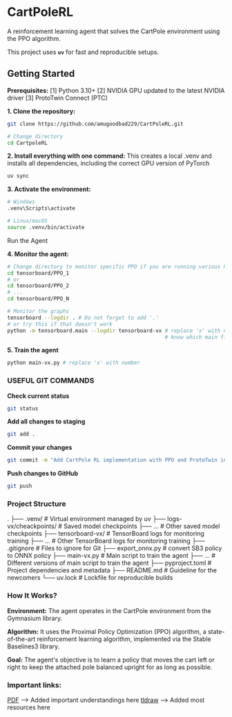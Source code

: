 # CartPoleRL

A reinforcement learning agent that solves the CartPole environment using the PPO algorithm.

This project uses **`uv`** for fast and reproducible setups.

## Getting Started

**Prerequisites:** 
[1] Python 3.10+
[2] NVIDIA GPU updated to the latest NVIDIA driver
[3] ProtoTwin Connect (PTC)

**1. Clone the repository:**
```bash
git clone https://github.com/amugoodbad229/CartPoleRL.git

# Change directory
cd CartpoleRL
```

**2. Install everything with one command:**
This creates a local .venv and installs all dependencies, including the correct GPU version of PyTorch

```bash
uv sync
```

**3. Activate the environment:**

```bash
# Windows
.venv\Scripts\activate

# Linux/macOS 
source .venv/bin/activate
```
Run the Agent

**4. Monitor the agent:**

```bash
# Change directory to monitor specific PPO if you are running various PPO models (optional)
cd tensorboard/PPO_1
# or
cd tensorboard/PPO_2 
# ...
cd tensorboard/PPO_N

# Monitor the graphs
tensorboard --logdir . # Do not forget to add '.'
# or try this if that doesn't work
python -m tensorboard.main --logdir tensorboard-vx # replace 'x' with number 0, 1, 2 to 
                                                   # know which main file you're running
```

**5. Train the agent**

```bash
python main-vx.py # replace 'x' with number
```

### USEFUL GIT COMMANDS

**Check current status**
```bash
git status
```

**Add all changes to staging**
```bash
git add .
```

**Commit your changes**
```bash
git commit -m "Add CartPole RL implementation with PPO and ProtoTwin integration"
```

**Push changes to GitHub**
```bash
git push
```

### Project Structure

.
├── .venv/                   # Virtual environment managed by uv
├── logs-vx/cheackpoints/    # Saved model checkpoints
├── ...                      # Other saved model checkpoints
├── tensorboard-vx/          # TensorBoard logs for monitoring training
├── ...                      # Other TensorBoard logs for monitoring training
├── .gitignore               # Files to ignore for Git
├── export_onnx.py           # convert SB3 policy to ONNX policy
├── main-vx.py               # Main script to train the agent
├── ...                      # Different versions of main script to train the agent
├── pyproject.toml           # Project dependencies and metadata
├── README.md                # Guideline for the newcomers
└── uv.lock                  # Lockfile for reproducible builds

### How It Works?

**Environment:** The agent operates in the CartPole environment from the Gymnasium library.

**Algorithm:** It uses the Proximal Policy Optimization (PPO) algorithm, a state-of-the-art reinforcement learning algorithm, implemented via the Stable Baselines3 library.

**Goal:** The agent's objective is to learn a policy that moves the cart left or right to keep the attached pole balanced upright for as long as possible.

### Important links:

[PDF](https://jumpshare.com/share/5R2Vt26zIvwhY93lSeQS) --> Added important understandings here
[tldraw](https://www.tldraw.com/f/T6oHe2VW4S5P4fRhE0Aqv?d=v-941.3915.2132.1013.0Nu4aCQvq1Lg7bbzkZt0N) --> Added most resources here
